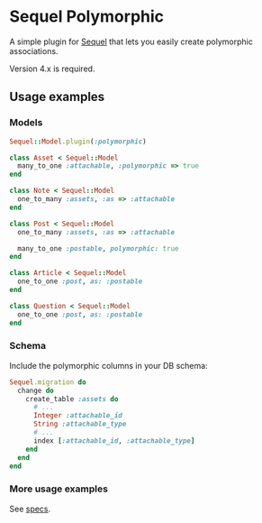 # Sequel Polymorphic

A simple plugin for [Sequel](http://sequel.jeremyevans.net) that lets you easily create polymorphic associations.

Version 4.x is required.

## Usage examples

### Models

```ruby
Sequel::Model.plugin(:polymorphic)

class Asset < Sequel::Model
  many_to_one :attachable, :polymorphic => true
end

class Note < Sequel::Model
  one_to_many :assets, :as => :attachable
end

class Post < Sequel::Model
  one_to_many :assets, :as => :attachable

  many_to_one :postable, polymorphic: true
end

class Article < Sequel::Model
  one_to_one :post, as: :postable
end

class Question < Sequel::Model
  one_to_one :post, as: :postable
end
```

### Schema

Include the polymorphic columns in your DB schema:

```ruby
Sequel.migration do
  change do
    create_table :assets do
      # ...
      Integer :attachable_id
      String :attachable_type
      # ...
      index [:attachable_id, :attachable_type]
    end
  end
end
```

### More usage examples

See [specs](https://github.com/jackdempsey/sequel_polymorphic/tree/master/spec).
